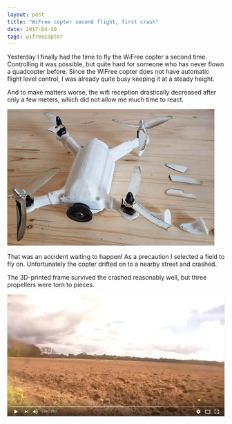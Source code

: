 ```yaml
---
layout: post
title: "WiFree copter second flight, first crash"
date: 2017-04-30
tags: wifreecopter
---
```

Yesterday I finally had the time to fly the WiFree copter a second time. Controlling it was possible, but quite hard for someone who has never flown a quadcopter before. Since the WiFree copter does not have automatic flight level control, I was already quite busy keeping it at a steady height.

And to make matters worse, the wifi reception drastically decreased after only a few meters, which did not allow me much time to react.

[![WiFree copter after the crash](/images/wifree/crash1_thumb.jpg)](/images/wifree/crash1.jpg)

That was an accident waiting to happen! As a precaution I selected a field to fly on. Unfortunately the copter drifted on to a nearby street and crashed.

The 3D-printed frame survived the crashed reasonably well, but three propellers were torn to pieces.

[![second flight and crash](/images/yt/wifree-crash.jpg)](https://youtu.be/s91mIt1sdYs "click to play video on youtube")

